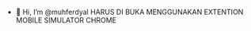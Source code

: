 - 👋 Hi, I’m @muhferdyal
HARUS DI BUKA MENGGUNAKAN EXTENTION MOBILE SIMULATOR CHROME


<!---
muhferdyal/muhferdyal is a ✨ special ✨ repository because its `README.md` (this file) appears on your GitHub profile.
You can click the Preview link to take a look at your changes.
--->
